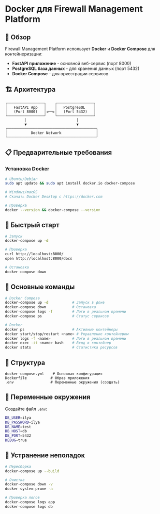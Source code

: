 # Docker для Firewall Management Platform

## 🎯 Обзор

Firewall Management Platform использует **Docker** и **Docker Compose** для контейнеризации:

- **FastAPI приложение** - основной веб-сервис (порт 8000)
- **PostgreSQL база данных** - для хранения данных (порт 5432)
- **Docker Compose** - для оркестрации сервисов

## 🏗️ Архитектура

```
┌─────────────────┐    ┌─────────────────┐
│   FastAPI App   │    │   PostgreSQL    │
│   (Port 8000)   │◄──►│   (Port 5432)   │
└─────────────────┘    └─────────────────┘
         │                       │
         ▼                       ▼
┌─────────────────────────────────────────┐
│           Docker Network                │
└─────────────────────────────────────────┘
```

## 📋 Предварительные требования

### Установка Docker

```bash
# Ubuntu/Debian
sudo apt update && sudo apt install docker.io docker-compose

# Windows/macOS
# Скачать Docker Desktop с https://docker.com

# Проверка
docker --version && docker-compose --version
```

## 🚀 Быстрый старт

```bash
# Запуск
docker-compose up -d

# Проверка
curl http://localhost:8000/
open http://localhost:8000/docs

# Остановка
docker-compose down
```

## 🐳 Основные команды

```bash
# Docker Compose
docker-compose up -d           # Запуск в фоне
docker-compose down            # Остановка
docker-compose logs -f         # Логи в реальном времени
docker-compose ps              # Статус сервисов

# Docker
docker ps                      # Активные контейнеры
docker start/stop/restart <name> # Управление контейнером
docker logs -f <name>          # Логи в реальном времени
docker exec -it <name> bash    # Вход в контейнер
docker stats                   # Статистика ресурсов
```

## 📁 Структура

```
docker-compose.yml    # Основная конфигурация
Dockerfile           # Образ приложения
.env                 # Переменные окружения (создать)
```

## 🔧 Переменные окружения

Создайте файл `.env`:

```bash
DB_USER=ilya
DB_PASSWORD=ilya
DB_NAME=test
DB_HOST=db
DB_PORT=5432
DEBUG=true
```

## 🐛 Устранение неполадок

```bash
# Пересборка
docker-compose up --build

# Очистка
docker-compose down -v
docker system prune -a

# Проверка логов
docker-compose logs app
docker-compose logs db
```
